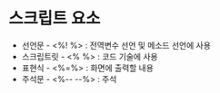 ﻿# 스크립트 요소
- 선언문 - <%! %> : 전역변수 선언 및 메소드 선언에 사용
- 스크립트릿 - <% %> : 코드 기술에 사용
- 표현식 - <%=%> : 화면에 출력할 내용 
- 주석문 - <%-- --%> : 주석
